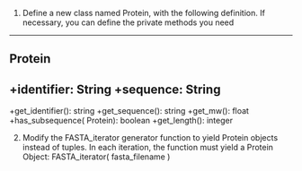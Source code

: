 1) Define a new class named Protein, with the following definition. If
necessary, you can define the private methods you need
-------------------
Protein
-------------------
+identifier: String
+sequence: String
-------------------
+get_identifier(): string
+get_sequence(): string
+get_mw(): float
+has_subsequence( Protein): boolean
+get_length(): integer


2) Modify the FASTA_iterator generator function to yield Protein objects
instead of tuples. In each iteration, the function must yield a Protein
Object:
FASTA_iterator( fasta_filename )